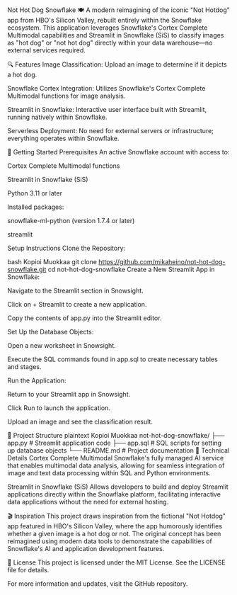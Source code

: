Not Hot Dog Snowflake 🍽️
A modern reimagining of the iconic "Not Hotdog" app from HBO's Silicon Valley, rebuilt entirely within the Snowflake ecosystem. This application leverages Snowflake's Cortex Complete Multimodal capabilities and Streamlit in Snowflake (SiS) to classify images as "hot dog" or "not hot dog" directly within your data warehouse—no external services required.​

🔍 Features
Image Classification: Upload an image to determine if it depicts a hot dog.

Snowflake Cortex Integration: Utilizes Snowflake's Cortex Complete Multimodal functions for image analysis.

Streamlit in Snowflake: Interactive user interface built with Streamlit, running natively within Snowflake.

Serverless Deployment: No need for external servers or infrastructure; everything operates within Snowflake.​

🚀 Getting Started
Prerequisites
An active Snowflake account with access to:

Cortex Complete Multimodal functions

Streamlit in Snowflake (SiS)

Python 3.11 or later

Installed packages:

snowflake-ml-python (version 1.7.4 or later)

streamlit​

Setup Instructions
Clone the Repository:

bash
Kopioi
Muokkaa
git clone https://github.com/mikaheino/not-hot-dog-snowflake.git
cd not-hot-dog-snowflake
Create a New Streamlit App in Snowflake:

Navigate to the Streamlit section in Snowsight.

Click on + Streamlit to create a new application.

Copy the contents of app.py into the Streamlit editor.​

Set Up the Database Objects:

Open a new worksheet in Snowsight.

Execute the SQL commands found in app.sql to create necessary tables and stages.​

Run the Application:

Return to your Streamlit app in Snowsight.

Click Run to launch the application.

Upload an image and see the classification result.​

📁 Project Structure
plaintext
Kopioi
Muokkaa
not-hot-dog-snowflake/
├── app.py       # Streamlit application code
├── app.sql      # SQL scripts for setting up database objects
└── README.md    # Project documentation
🧠 Technical Details
Cortex Complete Multimodal
Snowflake's fully managed AI service that enables multimodal data analysis, allowing for seamless integration of image and text data processing within SQL and Python environments. ​

Streamlit in Snowflake (SiS)
Allows developers to build and deploy Streamlit applications directly within the Snowflake platform, facilitating interactive data applications without the need for external hosting. ​

🎬 Inspiration
This project draws inspiration from the fictional "Not Hotdog" app featured in HBO's Silicon Valley, where the app humorously identifies whether a given image is a hot dog or not. The original concept has been reimagined using modern data tools to demonstrate the capabilities of Snowflake's AI and application development features.​

📄 License
This project is licensed under the MIT License. See the LICENSE file for details.​

For more information and updates, visit the GitHub repository.​

